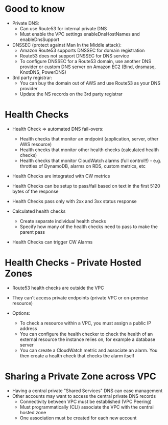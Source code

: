 # Good to know

- Private DNS:
  - Can use Route53 for internal private DNS
  - Must enable the VPC  settings enableDnsHostNames and enableDnsSupport
- DNSSEC (protect against Man In the Middle attack):
  - Amazon Route53 supports DNSSEC for domain registration
  - Route53 does not support DNSSEC for DNS service
  - To configure DNSSEC for a Route53 domain, use another DNS provider or custom DNS server on Amazon EC2 (Bind, dnsmasq, KnotDNS, PowerDNS)
- 3rd party registrar:
  - You can buy the domain out of AWS and use Route53 as your DNS provider
  - Update the NS records on the 3rd party registrar

# Health Checks

- Health Check => automated DNS fail-overs:
  - Health checks that monitor an endpoint (application, server, other AWS resource)
  - Health checks that monitor other health checks (calculated health checks)
  - Health checks that monitor CloudWatch alarms (full control!!) - e.g. throttles of DynamoDB, alarms on RDS, custom metrics, etc

- Health Checks are integrated with CW metrics

- Health Checks can be setup to pass/fail based on text in the first 5120 bytes of the response
- Health Checks pass only with 2xx and 3xx status response
- Calculated health checks
  - Create separate individual health checks
  - Specify how many of the health checks need to pass to make the parent pass
- Health Checks can trigger CW Alarms

# Health Checks - Private Hosted Zones

- Route53 health checks are outside the VPC
- They can't access private endpoints (private VPC or on-premise resource)

- Options:
  - To check a resource within a VPC, you must assign a public IP address
  - You can configure the health checker to check the health of an external resource the instance relies on, for example a database server
  - You can create a CloudWatch metric and associate an alarm. You then create a health check that checks the alarm itself

# Sharing a Private Zone across VPC

- Having a central private "Shared Services" DNS can ease management
- Other accounts may want to access the central private DNS records
  - Connectivity between VPC must be established (VPC Peering)
  - Must programmatically (CLI) associate the VPC with the central hosted zone
  - One association must be created for each new account